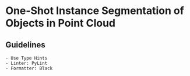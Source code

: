 # One-Shot Instance Segmentation of Objects in Point Cloud

## Guidelines
    - Use Type Hints
    - Linter: PyLint
    - Formatter: Black